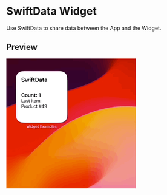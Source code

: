 # SwiftData Widget

Use SwiftData to share data between the App and the Widget.

## Preview

![SwiftData Widget](../../.resources/Recordings/SwiftDataWidget.gif)
